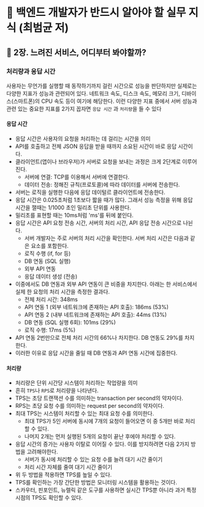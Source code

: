 # :pushpin: 백엔드 개발자가 반드시 알아야 할 실무 지식 (최범균 저)


## :seedling: 2장. 느려진 서비스, 어디부터 봐야할까?

### 처리량과 응답 시간
사용자는 무언가를 실행할 때 동작하기까지 걸린 시간으로 성능을 판단하지만 실제로는 다양한 지표가 성능과 관련되어 있다.
네트워크 속도, 디스크 속도, 메모리 크기, 디바이스(스마트폰)의 CPU 속도 등이 여기에 해당한다.
이런 다양한 지표 중에서 서버 성능과 관련 있는 중요한 지표를 2가지 꼽자면 `응답 시간` 과 `처리량`을 들 수 있다


#### 응답 시간
- 응답 시간은 사용자의 요청을 처리하는 데 걸리는 시간을 의미
- API를 호출하고 전체 JSON 응답을 받을 때까지 소요된 시간이 바로 응답 시간이다.
- 클라이언트(앱이나 브라우저)가 서버로 요청을 보내는 과정은 크게 2단계로 이루어진다.
  - 서버에 연결: TCP를 이용해서 서버에 연결한다.
  - 데이터 전송: 정해진 규칙(프로토콜)에 따라 데이터를 서버에 전송한다.
- 서버는 로직을 실행한 다음에 응답 데이털르 클라이언트에 전송한다.
- 응답 시간은 0.025초처럼 1초보다 짧을 때가 많다. 그래서 성능 측정을 위해 응답 시간을 잴때는 1/1000 초인 밀리초 단위를 사용한다.
- 밀리초를 표현할 때는 10ms처럼 'ms'를 뒤에 붙인다.
- 응답 시간은 API 요청 전송 시간, 서버의 처리 시간, API 응답 전송 시간으로 나뉜다.
  - 서버 개발자는 주로 서버의 처리 시간을 확인한다. 서버 처리 시간은 다음과 같은 요소를 포함한다.
  - 로직 수행 (if, for 등)
  - DB 연동 (SQL 실행)
  - 외부 API 연동
  - 응답 데이터 생성 (전송)
- 이중에서도 DB 연동과 외부 API 연동이 큰 비중을 차지한다. 아래는 한 서비스에서 실제 한 요청의 처리 시간을 측정한 결과다.
  - 전체 처리 시간: 348ms
  - API 연동 1 (외부 네트워크에 존재하는 API 호출): 186ms (53%)
  - API 연동 2 (내부 네트워크에 존재하는 API 호출): 44ms (13%)
  - DB 연동 (SQL 실행 6회): 101ms (29%)
  - 로직 수행: 17ms (5%)
- API 연동 2번만으로 전체 처리 시간의 66%나 차지한다. DB 연동도 29%를 차지한다.
- 이러한 이유로 응답 시간을 줄일 때 DB 연동과 API 연동 시간에 집중한다.


#### 처리량
- 처리량은 단위 시간당 시스템이 처리하는 작업량을 의미
- 흔히 `TPS`나 `RPS`로 처리량을 나타낸다.
- TPS는 초당 트랜잭션 수를 의미하는 transaction per second의 약자이다.
- RPS는 초당 요청 수를 의미하는 request per second의 약자이다.
- 최대 TPS는 시스템이 처리할 수 있는 최대 요청 수를 의미한다.
  - 최대 TPS가 5인 서버에 동시에 7개의 요청이 들어오면 이 중 5개만 바로 처리할 수 있다.
  - 나머지 2개는 먼저 실행된 5개의 요청이 끝난 후에야 처리할 수 있다.
- 응답 시간의 증가는 사용자 이탈로 이어질 수 있다. 이를 방지하려면 다음 2가지 방법을 고려해야한다.
  - 서버가 동시에 처리할 수 있는 요청 수를 늘려 대기 시간 줄이기
  - 처리 시간 자체를 줄여 대기 시간 줄이기
- 위 두 방법을 적용하면 TPS를 높일 수 있다.
- TPS를 확인하는 가장 간단한 방법은 모니터링 시스템을 활용하는 것이다.
- 스카우터, 핀포인트, 뉴렐릭 같은 도구를 사용하면 실시간 TPS뿐 아니라 과거 특정 시점의 TPS도 확인할 수 있다.